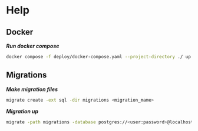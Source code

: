 # Help

## Docker

***Run docker compose***
```bash
docker compose -f deploy/docker-compose.yaml --project-directory ./ up -d
```

## Migrations

***Make migration files***
```bash
migrate create -ext sql -dir migrations <migration_mame>
```
***Migration up***
```bash
migrate -path migrations -database postgres://<user:password>@localhost:5432/<db name>?sslmode=disable up
```